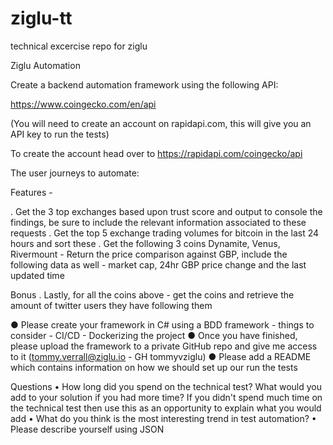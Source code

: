 # ziglu-tt
technical excercise repo for ziglu

Ziglu Automation

Create a backend automation framework using the following API:

https://www.coingecko.com/en/api

(You will need to create an account on rapidapi.com, this will give you an API key to run the tests)

To create the account head over to https://rapidapi.com/coingecko/api

The user journeys to automate:

Features - 

. Get the 3 top exchanges based upon trust score and output to console the findings, be sure to include the relevant information associated to these requests
. Get the top 5 exchange trading volumes for bitcoin in the last 24 hours and sort these
. Get the following 3 coins Dynamite, Venus, Rivermount - Return the price comparison against GBP, include the following data as well - market cap,  24hr GBP price change and the last updated time

Bonus 
. Lastly, for all the coins above - get the coins and retrieve the amount of twitter users they have following them

● Please create your framework in C# using a BDD framework - things to consider -  CI/CD  - Dockerizing the project
● Once you have finished, please upload the framework to a private GitHub repo and give me access to it (tommy.verrall@ziglu.io - GH tommyvziglu)
● Please add a README which contains information on how we should set up our run the tests

Questions
• How long did you spend on the technical test? What would you add to your solution if you had more time? If you didn't spend much time on the technical test then use this as an opportunity to explain what you would add
• What do you think is the most interesting trend in test automation?
• Please describe yourself using JSON
